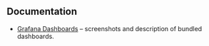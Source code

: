 ## Documentation

* [Grafana Dashboards](docs/dashboards.md) – screenshots and description of bundled dashboards. 